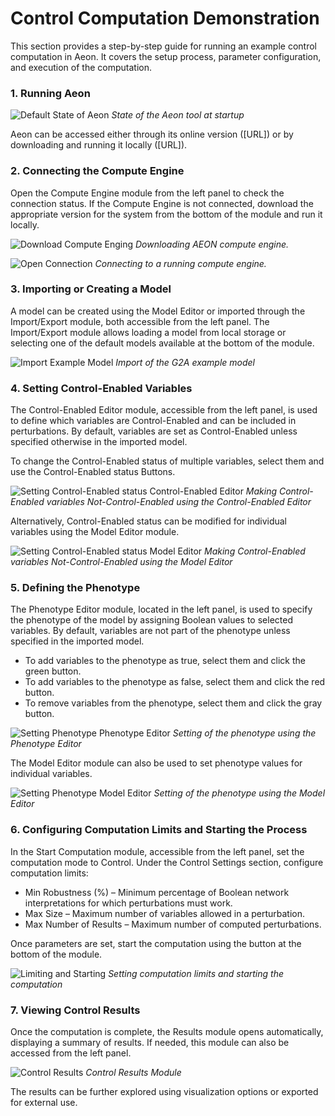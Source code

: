 # Control Computation Demonstration

This section provides a step-by-step guide for running an example control computation in Aeon. It covers the setup process, parameter configuration, and execution of the computation.

### 1. Running Aeon

![Default State of Aeon](../assets/tool_at_startup.png)
*State of the Aeon tool at startup*

Aeon can be accessed either through its online version ([URL]) or by downloading and running it locally ([URL]).

### 2. Connecting the Compute Engine

Open the Compute Engine module from the left panel to check the connection status. If the Compute Engine is not connected, download the appropriate version for the system from the bottom of the module and run it locally.

![Download Compute Enging](../assets/download_compute_engine.gif)
*Downloading AEON compute engine.*

![Open Connection](../assets/open_connection.gif)
*Connecting to a running compute engine.*

### 3. Importing or Creating a Model

A model can be created using the Model Editor or imported through the Import/Export module, both accessible from the left panel. The Import/Export module allows loading a model from local storage or selecting one of the default models available at the bottom of the module.

![Import Example Model](../assets/example_import.gif)
*Import of the G2A example model*


### 4. Setting Control-Enabled Variables

The Control-Enabled Editor module, accessible from the left panel, is used to define which variables are Control-Enabled and can be included in perturbations. By default, variables are set as Control-Enabled unless specified otherwise in the imported model.

To change the Control-Enabled status of multiple variables, select them and use the Control-Enabled status Buttons.

![Setting Control-Enabled status Control-Enabled Editor](../assets/control_enabled_control_enabled_editor.gif)
*Making Control-Enabled variables Not-Control-Enabled using the Control-Enabled Editor*

Alternatively, Control-Enabled status can be modified for individual variables using the Model Editor module.

![Setting Control-Enabled status Model Editor](../assets/control_enabled_model_editor.gif)
*Making Control-Enabled variables Not-Control-Enabled using the Model Editor*

### 5. Defining the Phenotype

The Phenotype Editor module, located in the left panel, is used to specify the phenotype of the model by assigning Boolean values to selected variables. By default, variables are not part of the phenotype unless specified in the imported model.

- To add variables to the phenotype as true, select them and click the green button.
- To add variables to the phenotype as false, select them and click the red button.
- To remove variables from the phenotype, select them and click the gray button.

![Setting Phenotype Phenotype Editor](../assets/phenotype_phenotype_editor.gif)
*Setting of the phenotype using the Phenotype Editor*

The Model Editor module can also be used to set phenotype values for individual variables.

![Setting Phenotype Model Editor](../assets/phenotype_model_editor.gif)
*Setting of the phenotype using the Model Editor*

### 6. Configuring Computation Limits and Starting the Process

In the Start Computation module, accessible from the left panel, set the computation mode to Control. Under the Control Settings section, configure computation limits:

- Min Robustness (%) – Minimum percentage of Boolean network interpretations for which perturbations must work.
- Max Size – Maximum number of variables allowed in a perturbation.
- Max Number of Results – Maximum number of computed perturbations.

Once parameters are set, start the computation using the button at the bottom of the module.

![Limiting and Starting](../assets/limiting_and_starting_control_comp.gif)
*Setting computation limits and starting the computation*

### 7. Viewing Control Results

Once the computation is complete, the Results module opens automatically, displaying a summary of results. If needed, this module can also be accessed from the left panel.

![Control Results](../assets/control_results.png)
*Control Results Module*

The results can be further explored using visualization options or exported for external use.
